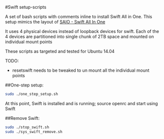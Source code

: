 #Swift setup-scripts

A set of bash scripts with comments inline to install Swift All in One.
This setup mimics the layout of [SAIO - Swift All In One](http://docs.openstack.org/developer/swift/development_saio.html)

It uses 4 physical devices instead of loopback devices for swift. Each of the 4 devices are partitioned into single chunk of 2TB space and mounted on individual mount points

These scripts as targeted and tested for Ubuntu 14.04

TODO:
* resetswift needs to be tweaked to un mount all the individual mount points

##One-step setup:

```bash
sudo ./one_step_setup.sh
```

At this point, Swift is installed and is running; source openrc and start using Swift

##Remove Swift:

```bash
sudo ./stop_swift.sh 
sudo ./sys_swift_remove.sh
```
